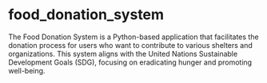 # food_donation_system
The Food Donation System is a Python-based application that facilitates the donation process for users who want to contribute to various shelters and organizations. This system aligns with the United Nations Sustainable Development Goals (SDG), focusing on eradicating hunger and promoting well-being.
